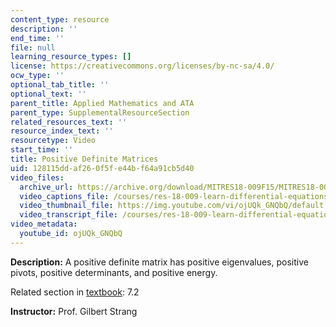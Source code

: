 ```yaml
---
content_type: resource
description: ''
end_time: ''
file: null
learning_resource_types: []
license: https://creativecommons.org/licenses/by-nc-sa/4.0/
ocw_type: ''
optional_tab_title: ''
optional_text: ''
parent_title: Applied Mathematics and ATA
parent_type: SupplementalResourceSection
related_resources_text: ''
resource_index_text: ''
resourcetype: Video
start_time: ''
title: Positive Definite Matrices
uid: 128115dd-af26-0f5f-e44b-f64a91cb5d40
video_files:
  archive_url: https://archive.org/download/MITRES18-009F15/MITRES18-009F15_7_2_PositiveDefiniteMatrices_300k.mp4
  video_captions_file: /courses/res-18-009-learn-differential-equations-up-close-with-gilbert-strang-and-cleve-moler-fall-2015/bc3ef8a03d345e43b7a2de5cb447ed00_ojUQk_GNQbQ.vtt
  video_thumbnail_file: https://img.youtube.com/vi/ojUQk_GNQbQ/default.jpg
  video_transcript_file: /courses/res-18-009-learn-differential-equations-up-close-with-gilbert-strang-and-cleve-moler-fall-2015/1a88fb43fe19d3d914e79a01b7f344d8_ojUQk_GNQbQ.pdf
video_metadata:
  youtube_id: ojUQk_GNQbQ
---
```


**Description:** A positive definite matrix has positive eigenvalues, positive pivots, positive determinants, and positive energy.

Related section in [textbook](http://www-math.mit.edu/~gs/dela/): 7.2

**Instructor:** Prof. Gilbert Strang

